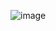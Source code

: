 ![image](https://user-images.githubusercontent.com/28903689/27647313-c42fa408-5c33-11e7-88db-9bd872b97013.png)
